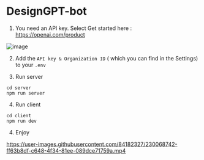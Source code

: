 # DesignGPT-bot

1. You need an API key. Select Get started here : https://openai.com/product

![image](https://user-images.githubusercontent.com/84182327/230560197-f5e8a98b-31a0-4143-a0d1-e47ab1937713.png)

2. Add the `API key & Organization ID` ( which you can find in the Settings) to your `.env`

3. Run server
```
cd server
npm run server
```

4. Run client
```
cd client
npm run dev
```
4. Enjoy

https://user-images.githubusercontent.com/84182327/230068742-ff63b8df-c648-4f34-81ee-089dce71759a.mp4

